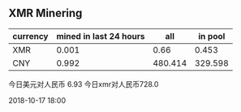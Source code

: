 ## XMR Minering

|currency|mined in last 24 hours|all|in pool|
|---|---|---|---|
|XMR|0.001|0.66|0.453|
|CNY|0.992|480.414|329.598|

今日美元对人民币 6.93	今日xmr对人民币728.0


2018-10-17 18:00